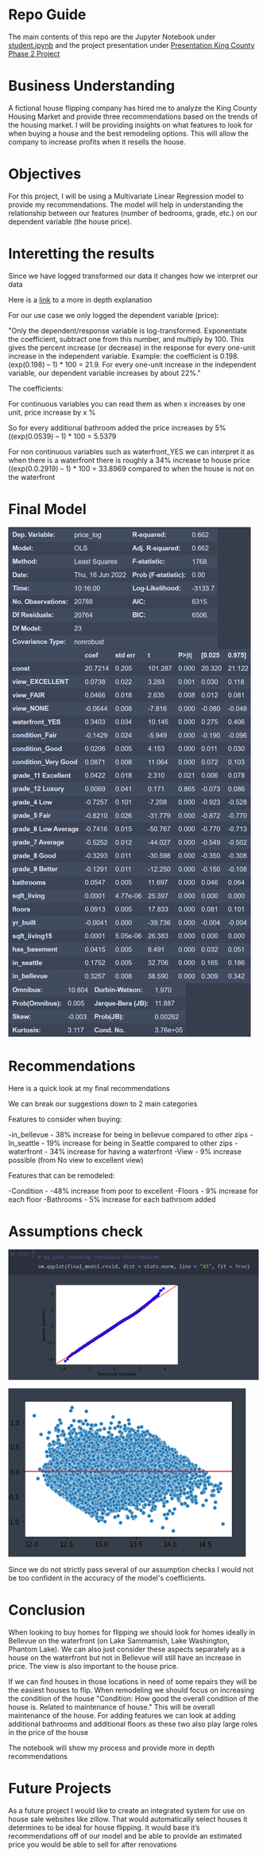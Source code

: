 # Repo Guide

The main contents of this repo are the Jupyter Notebook under 
[student.ipynb](https://github.com/DivisiBULL/phase-2-project-King-County-housing-linear-regression/blob/main/student.ipynb)
and the project presentation under 
[Presentation King County Phase 2 Project](https://github.com/DivisiBULL/phase-2-project-King-County-housing-linear-regression/blob/main/Presentation%20King%20County%20Phase%202%20Project.pdf)

# Business Understanding

A fictional house flipping company has hired me to analyze the King County Housing Market and provide three recommendations based on the trends of the housing market. I will be providing insights on what features to look for when buying a house and the best remodeling options. This will allow the company to increase profits when it resells the house.

# Objectives

For this project, I will be using a Multivariate Linear Regression model to provide my recommendations. The model will help in understanding the relationship between our features (number of bedrooms, grade, etc.) on our dependent variable (the house price).

# Interetting the results

Since we have logged transformed our data it changes how we interpret our data

Here is a [link](https://data.library.virginia.edu/interpreting-log-transformations-in-a-linear-model/) to a more in depth explanation 

For our use case we only logged the dependent variable (price):

"Only the dependent/response variable is log-transformed. Exponentiate the coefficient, subtract one from this number, and multiply by 100. This gives the percent increase (or decrease) in the response for every one-unit increase in the independent variable. Example: the coefficient is 0.198. (exp(0.198) – 1) * 100 = 21.9. For every one-unit increase in the independent variable, our dependent variable increases by about 22%."


The coefficients:

For continuous variables you can read them as when x increases by one unit, price increase by x %

So for every additional bathroom added the price increases by 5% ((exp(0.0539) – 1) * 100 = 5.5379

For non continuous variables such as waterfront_YES we can interpret it as when there is a waterfront there is roughly a 34% increase to house price ((exp(0.0.2919) – 1) * 100 = 33.8969 compared to when the house is not on the waterfront

# Final Model

![alt text](https://github.com/DivisiBULL/phase-2-project-King-County-housing-linear-regression/blob/main/pngs/final_model_png.PNG?raw=true)

# Recommendations
Here is a quick look at my final recommendations

We can break our suggestions down to 2 main categories

Features to consider when buying:

-in_bellevue - 38% increase for being in bellevue compared to other zips
-In_seattle - 19% increase for being in Seattle compared to other zips
-waterfront - 34% increase for having a waterfront
-View - 9% increase possible (from No view to excellent view)


Features that can be remodeled:

-Condition - -48% increase from poor to excellent
-Floors - 9% increase for each floor
-Bathrooms - 5% increase for each bathroom added

# Assumptions check

![alt text](https://github.com/DivisiBULL/phase-2-project-King-County-housing-linear-regression/blob/main/pngs/final_model_qqplot.PNG?raw=true)

![alt text](https://github.com/DivisiBULL/phase-2-project-King-County-housing-linear-regression/blob/main/pngs/final_model_Homoscedasticity_check.PNG?raw=true)


Since we do not strictly pass several of our assumption checks I would not be too confident in the accuracy of the model's coefficients. 

# Conclusion

When looking to buy homes for flipping we should look for homes ideally in Bellevue on the waterfront (on Lake Sammamish, Lake Washington, Phantom Lake). We can also just consider these aspects separately as a house on the waterfront but not in Bellevue will still have an increase in price. The view is also important to the house price. 

If we can find houses in those locations in need of some repairs they will be the easiest houses to flip. When remodeling we should focus on increasing the condition of the house "Condition: How good the overall condition of the house is. Related to maintenance of house." This will be overall maintenance of the house. For adding features we can look at adding additional bathrooms and additional floors as these two also play large roles in the price of the house



The notebook will show my process and provide more in depth recommendations


# Future Projects

As a future project I would like to create an integrated system for use on house sale websites like zillow. That would automatically select houses it determines to be ideal for house flipping. It would base it’s recommendations off of our model and be able to provide an estimated price you would be able to sell for after renovations

